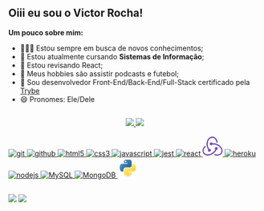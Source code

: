 ## Oiii eu sou o Victor Rocha!

**Um pouco sobre mim:**
- 👨🏽‍💻 Estou sempre em busca de novos conhecimentos;
- 🌱 Estou atualmente cursando **Sistemas de Informação**;
- 🔭 Estou revisando React;
- 🤔 Meus hobbies são assistir podcasts e futebol;
- 💼 Sou desenvolvedor Front-End/Back-End/Full-Stack certificado pela <a href="https://www.betrybe.com/" target="_blank">Trybe</a>
- 😄 Pronomes: Ele/Dele
##

<div align="center">
  <a href="https://github.com/v-icto-r">
  <img height="180em" src="https://github-readme-stats.vercel.app/api?username=v-icto-r&show_icons=true&theme=dracula&include_all_commits=true&count_private=true"/>
  <img height="180em" src="https://github-readme-stats.vercel.app/api/top-langs/?username=v-icto-r&layout=compact&langs_count=7&theme=dracula"/>
</div>
<div style="display: inline_block"><br>
  <img src="https://www.vectorlogo.zone/logos/git-scm/git-scm-icon.svg" title="git" alt="git" height="40"/>
  <img src="https://ik.imagekit.io/joaonasc/GitHub/assets/tech-logos/github_CEhhSRJdrr.png" title="github" alt="github" height="40"/>
  <img src="https://ik.imagekit.io/joaonasc/GitHub/assets/tech-logos/html5_uTMKXvufNb.png" title="html5" alt="html5" height="40"/>
  <img src="https://ik.imagekit.io/joaonasc/GitHub/assets/tech-logos/css3_VgbzSiOrr7.png" title="css3" alt="css3" height="40"/>
  <img src="https://ik.imagekit.io/joaonasc/GitHub/assets/tech-logos/javascript_FxaldcpSw.png" title="javascript" alt="javascript" height="40"/>
  <img src="https://www.vectorlogo.zone/logos/jestjsio/jestjsio-icon.svg" title="jest" alt="jest" height="40"/>
  <img src="https://ik.imagekit.io/joaonasc/GitHub/assets/tech-logos/reactjs_j5WbdQuuJ.png" title="react" alt="react" height="40"/>
  <img src="https://raw.githubusercontent.com/devicons/devicon/master/icons/redux/redux-original.svg" title="redux" alt="redux" height="40"/>
  <img src="https://www.vectorlogo.zone/logos/heroku/heroku-icon.svg" title="heroku" alt="heroku" height="40"/> 
  <img src="https://ik.imagekit.io/joaonasc/GitHub/assets/tech-logos/nodejs_Y2TSm6B_DN.png" title="nodejs" alt="nodejs" height="40"/>
  <img src="https://cdn.icon-icons.com/icons2/2415/PNG/512/mysql_original_logo_icon_146416.png" title="MySQL" alt="MySQL" height="40"/>
  <img src="https://e7.pngegg.com/pngimages/768/167/png-clipart-mongodb-nosql-document-oriented-database-nosql-icon-leaf-grass-thumbnail.png" title="MongoDB" alt="MongoDB" height="40"/>
  <img src="https://raw.githubusercontent.com/devicons/devicon/master/icons/python/python-original.svg" title="python" alt="python"height="40">
</div>
  
  ##
 
<div> 
  <a href = "victor130496@gmail.com"><img src="https://img.shields.io/badge/-Gmail-%23333?style=for-the-badge&logo=gmail&logoColor=white" target="_blank"></a>
  <a href="https://www.linkedin.com/in/victor-rocha-600a2720a" target="_blank"><img src="https://img.shields.io/badge/-LinkedIn-%230077B5?style=for-the-badge&logo=linkedin&logoColor=white" target="_blank"></a> 
</div>
